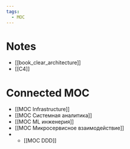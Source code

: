 ```yaml
---
tags:
  - MOC
---
```


# Notes
- [[book_clear_architecture]]
- [[C4]]

# Connected MOC
- [[MOC Infrastructure]]
- [[MOC Системная аналитика]]
- [[MOC ML инженерия]]
- [[MOC Микросервисное взаимодействие]]
- - [[MOC DDD]]